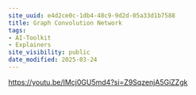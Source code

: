 ```yaml
---
site_uuid: e4d2ce0c-1db4-48c9-9d2d-05a33d1b7588
title: Graph Convolution Network
tags:
- AI-Toolkit
- Explainers
site_visibility: public
date_modified: 2025-03-24
---
```




https://youtu.be/IMcj0GU5md4?si=Z9SqzenjA5GiZZgk